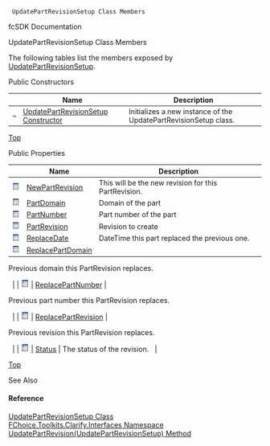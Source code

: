 ﻿     UpdatePartRevisionSetup Class Members                                                   

fcSDK Documentation

UpdatePartRevisionSetup Class Members

The following tables list the members exposed by [UpdatePartRevisionSetup](FChoice.Toolkits.Clarify~FChoice.Toolkits.Clarify.Interfaces.UpdatePartRevisionSetup.md).

Public Constructors

|   | Name | Description |
| --- | --- | --- |
| ![Public Constructor](dotnetimages/publicConstructor.png) | [UpdatePartRevisionSetup Constructor](FChoice.Toolkits.Clarify~FChoice.Toolkits.Clarify.Interfaces.UpdatePartRevisionSetup~_ctor.md) | Initializes a new instance of the UpdatePartRevisionSetup class.   |

[Top](#top)

Public Properties

|   | Name | Description |
| --- | --- | --- |
| ![Public Property](dotnetimages/publicProperty.png) | [NewPartRevision](FChoice.Toolkits.Clarify~FChoice.Toolkits.Clarify.Interfaces.UpdatePartRevisionSetup~NewPartRevision.md) | This will be the new revision for this PartRevision.   |
| ![Public Property](dotnetimages/publicProperty.png) | [PartDomain](FChoice.Toolkits.Clarify~FChoice.Toolkits.Clarify.Interfaces.UpdatePartRevisionSetup~PartDomain.md) | Domain of the part   |
| ![Public Property](dotnetimages/publicProperty.png) | [PartNumber](FChoice.Toolkits.Clarify~FChoice.Toolkits.Clarify.Interfaces.UpdatePartRevisionSetup~PartNumber.md) | Part number of the part   |
| ![Public Property](dotnetimages/publicProperty.png) | [PartRevision](FChoice.Toolkits.Clarify~FChoice.Toolkits.Clarify.Interfaces.UpdatePartRevisionSetup~PartRevision.md) | Revision to create   |
| ![Public Property](dotnetimages/publicProperty.png) | [ReplaceDate](FChoice.Toolkits.Clarify~FChoice.Toolkits.Clarify.Interfaces.UpdatePartRevisionSetup~ReplaceDate.md) | DateTime this part replaced the previous one.   |
| ![Public Property](dotnetimages/publicProperty.png) | [ReplacePartDomain](FChoice.Toolkits.Clarify~FChoice.Toolkits.Clarify.Interfaces.UpdatePartRevisionSetup~ReplacePartDomain.md) | 
Previous domain this PartRevision replaces.

  |
| ![Public Property](dotnetimages/publicProperty.png) | [ReplacePartNumber](FChoice.Toolkits.Clarify~FChoice.Toolkits.Clarify.Interfaces.UpdatePartRevisionSetup~ReplacePartNumber.md) | 

Previous part number this PartRevision replaces.

  |
| ![Public Property](dotnetimages/publicProperty.png) | [ReplacePartRevision](FChoice.Toolkits.Clarify~FChoice.Toolkits.Clarify.Interfaces.UpdatePartRevisionSetup~ReplacePartRevision.md) | 

Previous revision this PartRevision replaces.

  |
| ![Public Property](dotnetimages/publicProperty.png) | [Status](FChoice.Toolkits.Clarify~FChoice.Toolkits.Clarify.Interfaces.UpdatePartRevisionSetup~Status.md) | The status of the revision.   |

[Top](#top)

See Also

#### Reference

[UpdatePartRevisionSetup Class](FChoice.Toolkits.Clarify~FChoice.Toolkits.Clarify.Interfaces.UpdatePartRevisionSetup.md)  
[FChoice.Toolkits.Clarify.Interfaces Namespace](FChoice.Toolkits.Clarify~FChoice.Toolkits.Clarify.Interfaces_namespace.md)  
[UpdatePartRevision(UpdatePartRevisionSetup) Method](FChoice.Toolkits.Clarify~FChoice.Toolkits.Clarify.Interfaces.InterfacesToolkit~UpdatePartRevision(UpdatePartRevisionSetup).md)